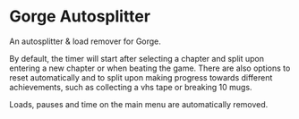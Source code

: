# Gorge Autosplitter
An autosplitter & load remover for Gorge.

By default, the timer will start after selecting a chapter and split upon entering a new chapter or when beating the game. There are also options to reset automatically and to split upon making progress towards different achievements, such as collecting a vhs tape or breaking 10 mugs.

Loads, pauses and time on the main menu are automatically removed.
